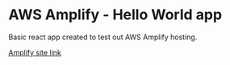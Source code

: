 # AWS Amplify - Hello World app

Basic react app created to test out AWS Amplify hosting.

[Amplify site link](https://main.d1tic6s3f45lpg.amplifyapp.com)
